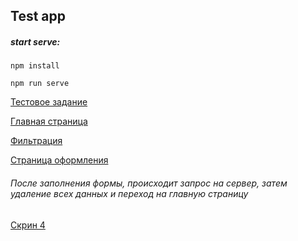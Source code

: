 ## Test app

##### start serve:

```
npm install

npm run serve
```

[Тестовое задание](https://docs.google.com/document/d/1mqlviY_dUCDuB51eFVzGDE2wBGcRc1b8/edit)

[Главная страница](http://joxi.ru/BA0y93DIqd4MWr)

[Фильтрация](http://joxi.ru/bmoDxZ7clwQ9j2)

[Страница оформления](http://joxi.ru/vAWkX6wSRG6q5A)

###### После заполнения формы, происходит запрос на сервер, затем удаление всех данных и переход на главную страницу

[Скрин 4](http://joxi.ru/EA4JQ75i0nav1m)
